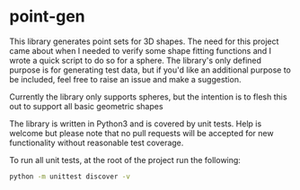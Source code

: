 # point-gen
This library generates point sets for 3D shapes. The need for this project came about when I needed to verify some shape fitting functions and I wrote a quick script to do so for a sphere. The library's only defined purpose is for generating test data, but if you'd like an additional purpose to be included, feel free to raise an issue and make a suggestion.

Currently the library only supports spheres, but the intention is to flesh this out to support all basic geometric shapes

The library is written in Python3 and is covered by unit tests. Help is welcome but please note that no pull requests will be accepted for new functionality without reasonable test coverage. 

To run all unit tests, at the root of the project run the following:

```bash
python -m unittest discover -v
```
